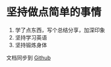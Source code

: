# 坚持做点简单的事情

1. 学了点东西，写个总结分享，加深印象
2. 坚持学习英语
3. 坚持锻炼身体

文档同步到 [Github](https://github.com/pantingwen/document)


